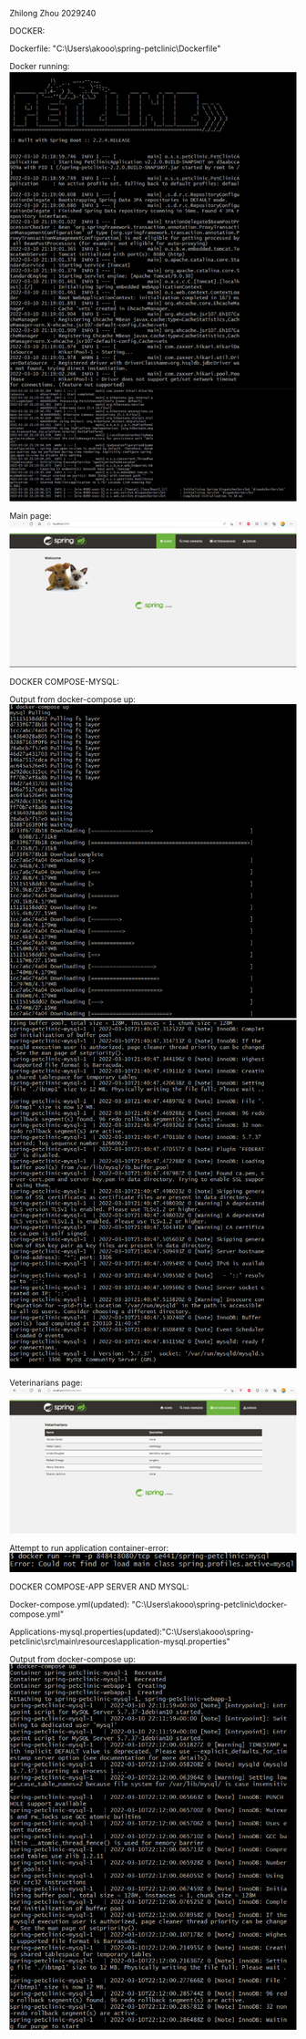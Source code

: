 Zhilong Zhou 2029240

DOCKER: 

Dockerfile: "C:\Users\akooo\spring-petclinic\Dockerfile"

Docker running:
![DockerRunning](figures/dockerrunning.jpg)

Main page:
![Browser](figures/browser.png)


DOCKER COMPOSE-MYSQL:

Output from docker-compose up:
![Docker-compose up1](figures/docker-composeup1.png)
![Docker-compose up2](figures/docker-composeup2.png)

Veterinarians page:
![Veterinarians](figures/veterinarians.png)




Attempt to run application container-error:
![Error](figures/error.png)



DOCKER COMPOSE-APP SERVER AND MYSQL:


Docker-compose.yml(updated): "C:\Users\akooo\spring-petclinic\docker-compose.yml"


Applications-mysql.properties(updated):"C:\Users\akooo\spring-petclinic\src\main\resources\application-mysql.properties"





Output from docker-compose up:
![Docker-compose up](figures/docker-composeup.png)




